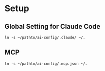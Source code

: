 # Setup

## Global Setting for Claude Code

```shell
ln -s ~/pathto/ai-config/.claude/ ~/.
```

## MCP

```shell
ln -s ~/pathto/ai-config/.mcp.json ~/.
```
